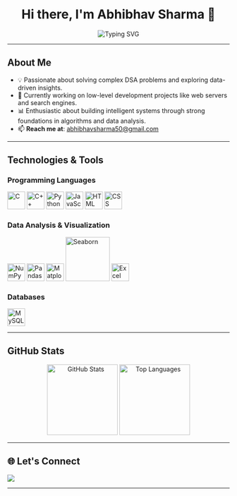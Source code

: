 <h1 align="center">Hi there, I'm Abhibhav Sharma 👋</h1>

<p align="center">
  <img src="https://readme-typing-svg.herokuapp.com?font=Fira+Code&size=22&pause=1000&color=38B2AC&center=true&vCenter=true&width=435&lines=DSA+Enthusiast+%F0%9F%94%A1;Data+Explorer+%F0%9F%93%8A;Low-level+Developer+%F0%9F%94%8E;Lifelong+Learner+%E2%9C%8C%EF%B8%8F" alt="Typing SVG" />
</p>

---

##  About Me

- 💡 Passionate about solving complex DSA problems and exploring data-driven insights.
- 🔧 Currently working on low-level development projects like web servers and search engines.
- 📊 Enthusiastic about building intelligent systems through strong foundations in algorithms and data analysis.
- 📫 **Reach me at**: [abhibhavsharma50@gmail.com](mailto:abhibhavsharma50@gmail.com)

---

##  Technologies & Tools

###  Programming Languages

<p align="left">
  <img src="https://cdn.jsdelivr.net/gh/devicons/devicon/icons/c/c-original.svg" alt="C" width="40" height="40"/>
  <img src="https://cdn.jsdelivr.net/gh/devicons/devicon/icons/cplusplus/cplusplus-original.svg" alt="C++" width="40" height="40"/>
  <img src="https://cdn.jsdelivr.net/gh/devicons/devicon/icons/python/python-original.svg" alt="Python" width="40" height="40"/>
  <img src="https://cdn.jsdelivr.net/gh/devicons/devicon/icons/javascript/javascript-original.svg" alt="JavaScript" width="40" height="40"/>
  <img src="https://cdn.jsdelivr.net/gh/devicons/devicon/icons/html5/html5-original.svg" alt="HTML" width="40" height="40"/>
  <img src="https://cdn.jsdelivr.net/gh/devicons/devicon/icons/css3/css3-original.svg" alt="CSS" width="40" height="40"/>
</p>

###  Data Analysis & Visualization

<p align="left">
  <img src="https://cdn.jsdelivr.net/gh/devicons/devicon/icons/numpy/numpy-original.svg" alt="NumPy" width="40" height="40"/>
  <img src="https://cdn.jsdelivr.net/gh/devicons/devicon/icons/pandas/pandas-original.svg" alt="Pandas" width="40" height="40"/>
  <img src="https://upload.wikimedia.org/wikipedia/commons/thumb/8/84/Matplotlib_icon.svg/120px-Matplotlib_icon.svg.png" alt="Matplotlib" width="40" height="40"/>
  <img src="https://seaborn.pydata.org/_static/logo-wide-lightbg.svg" alt="Seaborn" width="100" />
  <img src="https://img.icons8.com/color/48/000000/microsoft-excel-2019--v1.png" alt="Excel" width="40" height="40"/>
</p>

###  Databases

<p align="left">
  <img src="https://cdn.jsdelivr.net/gh/devicons/devicon/icons/mysql/mysql-original.svg" alt="MySQL" width="40" height="40"/>
</p>

---

##  GitHub Stats

<p align="center">
  <img src="https://github-readme-stats.vercel.app/api?username=Abhibhav2003&show_icons=true&theme=radical" alt="GitHub Stats" height="160"/>
  <img src="https://github-readme-stats.vercel.app/api/top-langs/?username=Abhibhav2003&layout=compact&theme=radical" alt="Top Languages" height="160"/>
</p>

---

## 🌐 Let's Connect

<p align="left">
  <a href="mailto:abhibhavsharma50@gmail.com"><img src="https://img.shields.io/badge/Email-D14836?style=for-the-badge&logo=gmail&logoColor=white"/></a>
  <!-- Optional social media links -->
  <!-- <a href="#"><img src="https://img.shields.io/badge/LinkedIn-blue?style=for-the-badge&logo=linkedin&logoColor=white"/></a> -->
</p>

---


<!---
Abhibhav2003/Abhibhav2003 is a ✨ special ✨ repository because its `README.md` (this file) appears on your GitHub profile.
You can click the Preview link to take a look at your changes.
--->
